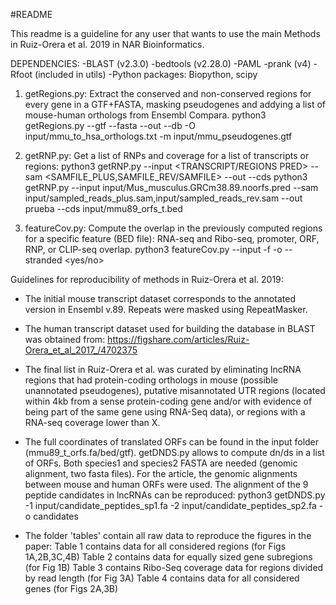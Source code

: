 #README

This readme is a guideline for any user that wants to use the main Methods in Ruiz-Orera et al. 2019 in NAR Bioinformatics. 

DEPENDENCIES: 
-BLAST (v2.3.0)
-bedtools (v2.28.0)
-PAML
-prank (v4)
-Rfoot (included in utils)
-Python packages: Biopython, scipy

1) getRegions.py: Extract the conserved and non-conserved regions for every gene in a GTF+FASTA, masking pseudogenes and addying a list of mouse-human orthologs from Ensembl Compara.
python3 getRegions.py --gtf <TRANSCRIPT GTF> --fasta <TRANSCRIPT FASTA> --out <OUT NAME> --db <BLAST DB> -O input/mmu_to_hsa_orthologs.txt -m input/mmu_pseudogenes.gtf

2) getRNP.py: Get a list of RNPs and coverage for a list of transcripts or regions:
python3 getRNP.py --input <TRANSCRIPT/REGIONS PRED> --sam <SAMFILE_PLUS,SAMFILE_REV/SAMFILE> --out <OUT NAME> --cds <BED CDS>
python3 getRNP.py --input input/Mus_musculus.GRCm38.89.noorfs.pred --sam input/sampled_reads_plus.sam,input/sampled_reads_rev.sam --out prueba --cds input/mmu89_orfs_t.bed

3) featureCov.py: Compute the overlap in the previously computed regions for a specific feature (BED file): RNA-seq and Ribo-seq, promoter, ORF, RNP, or CLIP-seq overlap.
python3 featureCov.py --input <REGIONS OUTPUT BED> -f <BED FEATURES> -o <OUT NAME> --stranded <yes/no>


Guidelines for reproducibility of methods in Ruiz-Orera et al. 2019:

- The initial mouse transcript dataset corresponds to the annotated version in Ensembl v.89. Repeats were masked using RepeatMasker.

- The human transcript dataset used for building the database in BLAST was obtained from: https://figshare.com/articles/Ruiz-Orera_et_al_2017_/4702375

- The final list in Ruiz-Orera et al. was curated by eliminating lncRNA regions that had protein-coding orthologs in mouse (possible unannotated pseudogenes), putative misannotated UTR regions (located within 4kb from a sense protein-coding gene and/or with evidence of being part of the same gene using RNA-Seq data), or regions with a RNA-seq coverage lower than X.

- The full coordinates of translated ORFs can be found in the input folder (mmu89_t_orfs.fa/bed/gtf). getDNDS.py allows to compute dn/ds in a list of ORFs. Both species1 and species2 FASTA are needed (genomic alignment, two fasta files). For the article, the genomic alignments between mouse and human ORFs were used. The alignment of the 9 peptide candidates in lncRNAs can be reproduced:
python3 getDNDS.py -1 input/candidate_peptides_sp1.fa -2 input/candidate_peptides_sp2.fa -o candidates

- The folder 'tables' contain all raw data to reproduce the figures in the paper:
Table 1 contains data for all considered regions (for Figs 1A,2B,3C,4B)
Table 2 contains data for equally sized gene subregions (for Fig 1B)
Table 3 contains Ribo-Seq coverage data for regions divided by read length (for Fig 3A)
Table 4 contains data for all considered genes (for Figs 2A,3B)
